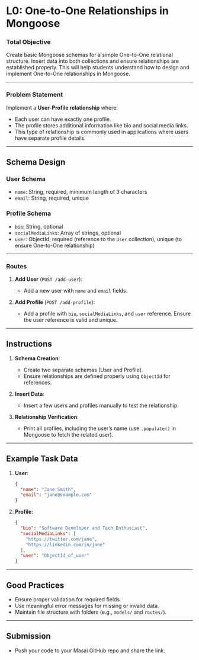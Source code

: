 # **L0: One-to-One Relationships in Mongoose**

### **Total Objective**

Create basic Mongoose schemas for a simple One-to-One relational structure. Insert data into both collections and ensure relationships are established properly. This will help students understand how to design and implement One-to-One relationships in Mongoose.

---

### **Problem Statement**

Implement a **User-Profile relationship** where:

- Each user can have exactly one profile.
- The profile stores additional information like bio and social media links.
- This type of relationship is commonly used in applications where users have separate profile details.

---

## **Schema Design**

### **User Schema**

- `name`: String, required, minimum length of 3 characters
- `email`: String, required, unique

### **Profile Schema**

- `bio`: String, optional
- `socialMediaLinks`: Array of strings, optional
- `user`: ObjectId, required (reference to the `User` collection), unique (to ensure One-to-One relationship)

---

### **Routes**

1. **Add User** (`POST /add-user`):

   - Add a new user with `name` and `email` fields.

2. **Add Profile** (`POST /add-profile`):
   - Add a profile with `bio`, `socialMediaLinks`, and `user` reference. Ensure the user reference is valid and unique.

---

## **Instructions**

1. **Schema Creation**:

   - Create two separate schemas (User and Profile).
   - Ensure relationships are defined properly using `ObjectId` for references.

2. **Insert Data**:

   - Insert a few users and profiles manually to test the relationship.

3. **Relationship Verification**:
   - Print all profiles, including the user’s name (use `.populate()` in Mongoose to fetch the related user).

---

## **Example Task Data**

1. **User**:

   ```json
   {
     "name": "Jane Smith",
     "email": "jane@example.com"
   }
   ```

2. **Profile**:
   ```json
   {
     "bio": "Software Developer and Tech Enthusiast",
     "socialMediaLinks": [
       "https://twitter.com/jane",
       "https://linkedin.com/in/jane"
     ],
     "user": "ObjectId_of_user"
   }
   ```

---

## **Good Practices**

- Ensure proper validation for required fields.
- Use meaningful error messages for missing or invalid data.
- Maintain file structure with folders (e.g., `models/` and `routes/`).

---

## **Submission**

- Push your code to your Masai GitHub repo and share the link.
